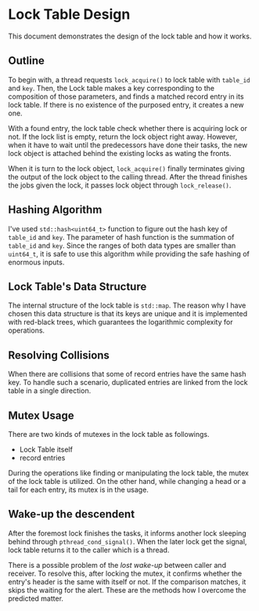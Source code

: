 # Lock Table Design

This document demonstrates the design of the lock table and how it works.

## Outline

To begin with, a thread requests `lock_acquire()` to lock table with `table_id`
and `key`. Then, the Lock table makes a key corresponding to the composition of
those parameters, and finds a matched record entry in its lock table.
If there is no existence of the purposed entry, it creates a new one.

With a found entry, the lock table check whether there is acquiring lock or not.
If the lock list is empty, return the lock object right away.
However, when it have to wait until the predecessors have done their tasks,
the new lock object is attached behind the existing locks as wating the fronts.

When it is turn to the lock object, `lock_acquire()` finally terminates giving
the output of the lock object to the calling thread. After the thread finishes
the jobs given the lock, it passes lock object through `lock_release()`.

## Hashing Algorithm

I've used `std::hash<uint64_t>` function to figure out the hash key of 
`table_id` and `key`. The parameter of hash function is the summation
of `table_id` and `key`. Since the ranges of both data types are smaller than
`uint64_t`, it is safe to use this algorithm while providing the safe hashing
of enormous inputs.

## Lock Table's Data Structure

The internal structure of the lock table is `std::map`. The reason why I have
chosen this data structure is that its keys are unique and it is implemented
with red-black trees, which guarantees the logarithmic complexity for 
operations.

## Resolving Collisions

When there are collisions that some of record entries have the same hash key.
To handle such a scenario, duplicated entries are linked from the lock table
in a single direction.

## Mutex Usage

There are two kinds of mutexes in the lock table as followings.

- Lock Table itself
- record entries

During the operations like finding or manipulating the lock table, the mutex
of the lock table is utilized. On the other hand, while changing a head or
a tail for each entry, its mutex is in the usage.

## Wake-up the descendent

After the foremost lock finishes the tasks, it informs another lock sleeping
behind through `pthread_cond_signal()`. When the later lock get the signal,
lock table returns it to the caller which is a thread.

There is a possible problem of the *lost wake-up* between caller and receiver.
To resolve this, after locking the mutex, it confirms whether the entry's header
is the same with itself or not. If the comparison matches, it skips the waiting
for the alert. These are the methods how I overcome the predicted matter.